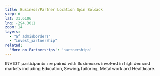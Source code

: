```yaml
---
title: Business/Partner Location Spin Boldack
step: 6
lat: 31.6106
lng: -294.3011
zoom: 14
layers:
  - "af_adminborders"
  - "invest_partnership"
related:
  'More on Partnerships': 'partnerships'
---
```


INVEST participants are paired with Businesses involved in high demand markets including Education, Sewing/Tailoring, Metal work and Healthcare.
